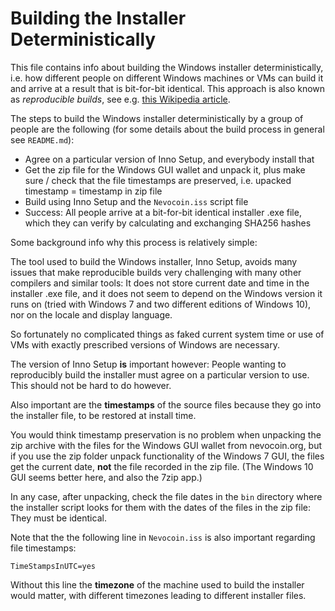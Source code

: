 # Building the Installer Deterministically

This file contains info about building the Windows installer deterministically, i.e. how different people on different Windows machines or VMs can build it and arrive at a result that is bit-for-bit identical. This approach is also known as *reproducible builds*, see e.g. [this Wikipedia article](https://en.wikipedia.org/wiki/Reproducible_builds).

The steps to build the Windows installer deterministically by a group of people are the following (for some details about the build process in general see `README.md`):

* Agree on a particular version of Inno Setup, and everybody install that
* Get the zip file for the Windows GUI wallet and unpack it, plus make sure / check that the file timestamps are preserved, i.e. upacked timestamp = timestamp in zip file
* Build using Inno Setup and the `Nevocoin.iss` script file
* Success: All people arrive at a bit-for-bit identical installer .exe file, which they can verify by calculating and exchanging SHA256 hashes

Some background info why this process is relatively simple:

The tool used to build the Windows installer, Inno Setup, avoids many issues that make reproducible builds very challenging with many other compilers and similar tools: It does not store current date and time in the installer .exe file, and it does not seem to depend on the Windows version it runs on (tried with Windows 7 and two different editions of Windows 10), nor on the locale and display language.

So fortunately no complicated things as faked current system time or use of VMs with exactly prescribed versions of Windows are necessary.

The version of Inno Setup **is** important however: People wanting to reproducibly build the installer must agree on a particular version to use. This should not be hard to do however.

Also important are the **timestamps** of the source files because they go into the installer file, to be restored at install time.

You would think timestamp preservation is no problem when unpacking the zip archive with the files for the Windows GUI wallet from nevocoin.org, but if you use the zip folder unpack functionality of the Windows 7 GUI, the files get the current date, **not** the file recorded in the zip file. (The Windows 10 GUI seems better here, and also the 7zip app.)

In any case, after unpacking, check the file dates in the `bin` directory where the installer script looks for them with the dates of the files in the zip file: They must be identical.

Note that the the following line in `Nevocoin.iss` is also important regarding file timestamps:

    TimeStampsInUTC=yes

Without this line the **timezone** of the machine used to build the installer would matter, with different timezones leading to different installer files.

